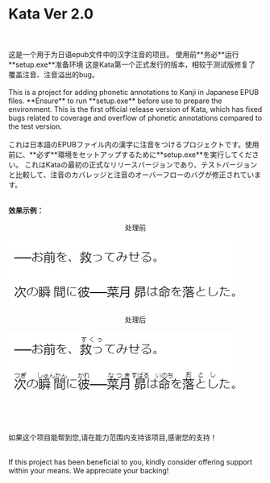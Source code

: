 # Kata Ver 2.0
<br>
</br>
这是一个用于为日语epub文件中的汉字注音的项目。
使用前**务必**运行**setup.exe**准备环境
这是Kata第一个正式发行的版本，相较于测试版修复了覆盖注音、注音溢出的bug。
<br>
</br>
This is a project for adding phonetic annotations to Kanji in Japanese EPUB files.  **Ensure** to run **setup.exe** before use to prepare the environment.
This is the first official release version of Kata, which has fixed bugs related to coverage and overflow of phonetic annotations compared to the test version.
<br>
</br>
これは日本語のEPUBファイル内の漢字に注音をつけるプロジェクトです。使用前に、**必ず**環境をセットアップするために**setup.exe**を実行してください。
これはKataの最初の正式なリリースバージョンであり、テストバージョンと比較して、注音のカバレッジと注音のオーバーフローのバグが修正されています。
<br>
</br>

**效果示例：**

<div align="center">
  <p>处理前</p>
</div>

![处理前](/example.png)

<div align="center">
  <p>处理后</p>
</div>

![处理后](/example.jpg)
<br>
<br>
<br>
<br>

如果这个项目能帮到您,请在能力范围内支持该项目,感谢您的支持！<br>
<br>

If this project has been beneficial to you, kindly consider offering support within your means. We appreciate your backing!<br>
<br>
